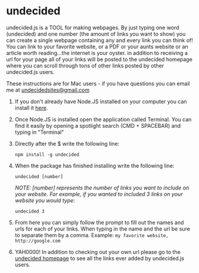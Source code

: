 # undecided
undecided.js is a TOOL for making webpages. By just typing one word (undecided) and one number (the amount of links you want to show) you can create a single webpage containing any and every link you can think of! You can link to your favorite website, or a PDF or your aunts website or an article worth reading...the internet is your oyster. in addition to receiving a url for your page all of your links will be posted to the undecided homepage where you can scroll through tons of other links posted by other undecided.js users.

These instructions are for Mac users - if you have questions you can email me at undecidedsites@gmail.com

1. If you don't already have Node.JS installed on your computer you can install it <a href="https://nodejs.org/en/">here</a>.

2. Once Node.JS is installed open the application called Terminal. You can find it easily by opening a spotlight search (CMD + SPACEBAR) and typing in "Terminal"

3. Directly after the $ write the following line:

   ```npm install -g undecided```

4. When the package has finished installing write the following line:

    ```undecided [number]```

    _NOTE: [number] represents the number of links you want to include on your website.
    For example, if you wanted to included 3 links on your website you would type:_

    ```undecided 3```

 5. From here you can simply follow the prompt to fill out the names and urls for each of your links. When typing in the name and the url be sure to separate them by a comma.
    Example:
     ```my favorite website, http://google.com```

 6. YAH0000! In addition to checking out your own url please go to the <a href="https://desolate-scrubland-97851.herokuapp.com/">undecided homepage</a> to see all the links ever added by undecided.js users.
